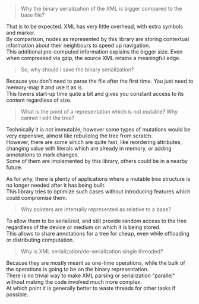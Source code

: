> Why the binary serialization of the XML is bigger compared to the base file?

That is to be expected. XML has very little overhead, with extra symbols and marker.  
By comparison, nodes as represented by this library are storing contextual information about their neighbours to speed up navigation.  
This additional pre-computed information explains the bigger size. Even when compressed via gzip, the source XML retains a meaningful edge.  

> So, why should I save the binary serialization?

Because you don't need to parse the file after the first time. You just need to memory-map it and use it as is.  
This lowers start-up time quite a bit and gives you constant access to its content regardless of size.

> What is the point of a representation which is not mutable? Why cannot I edit the tree?

Technically it is not immutable; however some types of mutations would be very expensive, almost like rebuilding the tree from scratch.  
However, there are some which are quite fast, like reordering attributes, changing value with literals which are already in memory, or adding annotations to mark changes.  
Some of them are implemented by this library, others could be in a nearby future.  

As for why, there is plenty of applications where a mutable tree structure is no longer needed after it has being built.  
This library tries to optimize such cases without introducing features which could compromise them.

> Why pointers are internally represented as relative to a base?

To allow them to be serialized, and still provide random access to the tree regardless of the device or medium on which it is being stored.  
This allows to share annotations for a tree for cheap, even while offloading or distributing computation.

> Why is XML serialization/de-serialization single threaded?

Because they are mostly meant as one-time operations, while the bulk of the operations is going to be on the binary representation.  
There is no trivial way to make XML parsing or serialization "parallel" without making the code involved much more complex.  
At which point it is generally better to waste threads for other tasks if possible.
